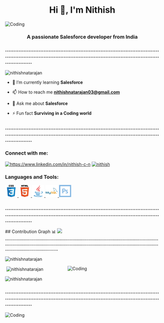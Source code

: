 <h1 align="center">Hi 👋, I'm Nithish</h1>
<img align="center" alt="Coding"  src=https://gifimage.net/wp-content/uploads/2018/11/company-gif.gif>
<h3 align="center">A passionate Salesforce developer from India</h3>
<h3 align="left"><b>........................................................................................................................................................................................................</b></h3>

<p align="left"> <img src="https://komarev.com/ghpvc/?username=nithishnatarajan&label=Profile%20views&color=0e75b6&style=flat" alt="nithishnatarajan" /> </p>

- 🌱 I’m currently learning **Salesforce**

- 📫 How to reach me **nithishnatarajan03@gmail.com**
- 💬 Ask me about **Salesforce**
- ⚡ Fun fact **Surviving in a Coding world**
<h3 align="left">
  <b>........................................................................................................................................................................................................</b></h3>
  

<h3 align="left">Connect with me:</h3>
<p align="left">
<a href="https://linkedin.com/in/https://www.linkedin.com/in/nithish-c-n" target="blank"><img align="center" src="https://raw.githubusercontent.com/rahuldkjain/github-profile-readme-generator/master/src/images/icons/Social/linked-in-alt.svg" alt="https://www.linkedin.com/in/nithish-c-n" height="30" width="40" /></a>
<a href="https://fb.com/nithish" target="blank"><img align="center" src="https://raw.githubusercontent.com/rahuldkjain/github-profile-readme-generator/master/src/images/icons/Social/facebook.svg" alt="nithish" height="30" width="40" /></a>
</p>

<h3 align="left">Languages and Tools:</h3>
<p align="left"> <a href="https://www.w3schools.com/css/" target="_blank" rel="noreferrer"> <img src="https://raw.githubusercontent.com/devicons/devicon/master/icons/css3/css3-original-wordmark.svg" alt="css3" width="40" height="40"/> </a> <a href="https://www.w3.org/html/" target="_blank" rel="noreferrer"> <img src="https://raw.githubusercontent.com/devicons/devicon/master/icons/html5/html5-original-wordmark.svg" alt="html5" width="40" height="40"/> </a> <a href="https://www.java.com" target="_blank" rel="noreferrer"> <img src="https://raw.githubusercontent.com/devicons/devicon/master/icons/java/java-original.svg" alt="java" width="40" height="40"/> </a> <a href="https://www.mysql.com/" target="_blank" rel="noreferrer"> <img src="https://raw.githubusercontent.com/devicons/devicon/master/icons/mysql/mysql-original-wordmark.svg" alt="mysql" width="40" height="40"/> </a> <a href="https://www.photoshop.com/en" target="_blank" rel="noreferrer"> <img src="https://raw.githubusercontent.com/devicons/devicon/master/icons/photoshop/photoshop-line.svg" alt="photoshop" width="40" height="40"/> </a> </p>
<h3 align="left"><b>........................................................................................................................................................................................................</b></h3>
## Contribution Graph 📊
<img
     src="https://activity-graph.herokuapp.com/graph?username=NithishNatarajan&theme=gotham"
     />
<b>...........................................................................................................................................................................................................................................................</b></h3>     

<p><img align="center" src="https://github-readme-stats.vercel.app/api/top-langs?username=nithishnatarajan&show_icons=true&locale=en&layout=compact" alt="nithishnatarajan" /></p>

<img align="right" alt="Coding" width="300" src=https://media.giphy.com/media/Xewa8pwHHvzheQFKDD/giphy.gif>

<p>&nbsp;<img align="center" src="https://github-readme-stats.vercel.app/api?username=nithishnatarajan&show_icons=true&locale=en" alt="nithishnatarajan" /></p>

<p><img align="center" src="https://github-readme-streak-stats.herokuapp.com/?user=nithishnatarajan&" alt="nithishnatarajan" /></p>
<h3 align="left"><b>........................................................................................................................................................................................................</b></h3>
<img align="center" alt="Coding" height= "500" width="600" src=https://www.plexobit.com/wp-content/uploads/2021/08/crm-main.gif>
